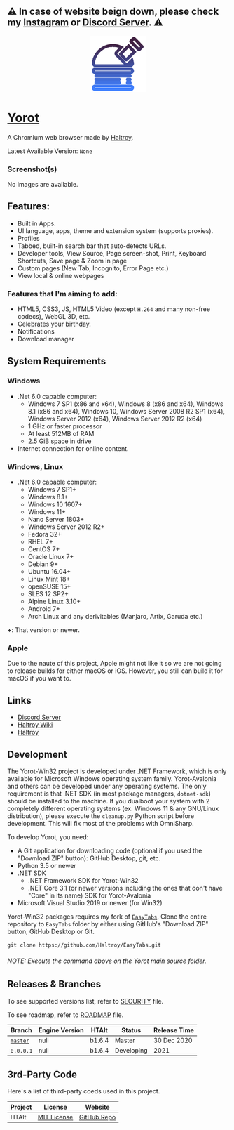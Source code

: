 ## ⚠ In case of website beign down, please check my [Instagram](https://instagram.com/haltroy_) or [Discord Server](https://discord.gg/DjZQEvZ8n5). ⚠

<p align="center" style="text-align: center;">
  <img width="128" height="128" src="https://github.com/Haltroy/Yorot.Avalonia/raw/main/src/Yorot.Avalonia/Assets/Yorot.png" />
</p>

# [Yorot](https://haltroy.com/Yorot.html "Yorot's Page")
A Chromium web browser made by [Haltroy](https://haltroy.com "Haltroy's Website").

Latest Available Version: `None`

### Screenshot(s)
No images are available.

## Features:
 - Built in Apps. 
 - UI language, apps, theme and extension system (supports proxies).
 - Profiles
 - Tabbed, built-in search bar that auto-detects URLs.
 - Developer tools, View Source, Page screen-shot, Print, Keyboard Shortcuts, Save page & Zoom in page
 - Custom pages (New Tab, Incognito, Error Page etc.)
 - View local & online webpages

### Features that I'm aiming to add:
 - HTML5, CSS3, JS, HTML5 Video (except `H.264` and many non-free codecs), WebGL 3D, etc. 
 - Celebrates your birthday.
 - Notifications
 - Download manager

## System Requirements

### Windows
 - .Net 6.0 capable computer:
   - Windows 7 SP1 (x86 and x64), Windows 8 (x86 and x64), Windows 8.1 (x86 and x64), Windows 10, Windows Server 2008 R2 SP1 (x64), Windows Server 2012 (x64), Windows Server 2012 R2 (x64) 
   - 1 GHz or faster processor
   - At least 512MB of RAM
   - 2.5 GiB space in drive
 - Internet connection for online content.

### Windows, Linux
 - .Net 6.0 capable computer:
   - Windows 7 SP1+
   - Windows 8.1+
   - Windows 10 1607+
   - Windows 11+
   - Nano Server 1803+
   - Windows Server 2012 R2+
   - Fedora 32+
   - RHEL 7+
   - CentOS 7+
   - Oracle Linux 7+
   - Debian 9+
   - Ubuntu 16.04+
   - Linux Mint 18+
   - openSUSE 15+
   - SLES 12 SP2+
   - Alpine Linux 3.10+ 
   - Android 7+
   - Arch Linux and any derivitables (Manjaro, Artix, Garuda etc.)

**+**: That version or newer.

### Apple

Due to the naute of this project, Apple might not like it so we are not going to release
builds for either macOS or iOS. However, you still can build it for macOS if you want to.
 


## Links
 - [Discord Server](https://discord.gg/cWJ7cwjTrM)
 - [Haltroy Wiki](https://haltroy.com/wiki)
 - [Haltroy](https://haltroy.com/Yorot)

## Development
The Yorot-Win32 project is developed under .NET Framework, which is only available for Microsoft Windows operating system family.
Yorot-Avalonia and others can be developed under any operating systems. The only requirement is that .NET SDK (in most package managers, `dotnet-sdk`) should be installed to the machine.
If you dualboot your system with 2 completely different operating systems (ex. Windows 11 & any GNU/Linux distribution), please execute the `cleanup.py` Python script before development. This will fix most of the problems with OmniSharp.
 
To develop Yorot, you need:
 - A Git application for downloading code (optional if you used the "Download ZIP" button): GitHub Desktop, git, etc. 
 - Python 3.5 or newer
 - .NET SDK
	- .NET Framework SDK for Yorot-Win32
	- .NET Core 3.1 (or newer versions including the ones that don't have "Core" in its name) SDK for Yorot-Avalonia
 - Microsoft Visual Studio 2019 or newer (for Win32)

Yorot-Win32 packages requires my fork of [`EasyTabs`](https://github.com/Haltroy/EasyTabs.git). Clone the entire repository to `EasyTabs` folder by either using GitHub's "Download ZIP" button, GitHub Desktop or Git.

	git clone https://github.com/Haltroy/EasyTabs.git

###### NOTE: Execute the command above on the Yorot main source folder.

 ## Releases & Branches

To see supported versions list, refer to [SECURITY](https://github.com/Haltroy/Yorot/blob/master/SECURITY.md) file.

To see roadmap, refer to [ROADMAP](https://github.com/Haltroy/Yorot/blob/master/ROADMAP.md) file.

 | Branch                                                              | Engine Version | HTAlt  | Status | Release Time |
|----------------------------------------------------------------------|----------------|--------|--------|--------------|
| [`master`](https://github.com/haltroy/Yorot)                         | null           | b1.6.4 | Master | 30 Dec 2020  |
| `0.0.0.1`                                                            | null           | b1.6.4 | Developing | 2021     |

## 3rd-Party Code
Here's a list of third-party coeds used in this project.

| Project | License | Website |
|---------|---------|---------|
| HTAlt | [MIT License]() | [GitHub Repo]() |